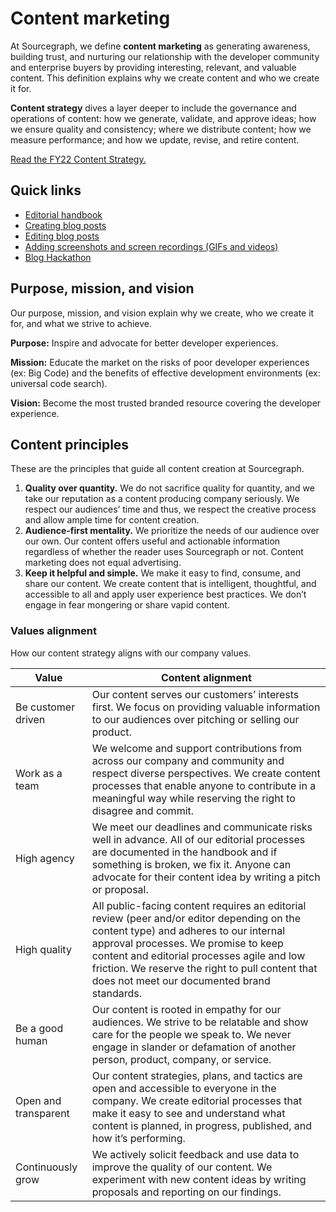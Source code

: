 # Content marketing

At Sourcegraph, we define **content marketing** as generating awareness, building trust, and nurturing our relationship with the developer community and enterprise buyers by providing interesting, relevant, and valuable content. This definition explains why we create content and who we create it for.

**Content strategy** dives a layer deeper to include the governance and operations of content: how we generate, validate, and approve ideas; how we ensure quality and consistency; where we distribute content; how we measure performance; and how we update, revise, and retire content.

[Read the FY22 Content Strategy.](https://docs.google.com/document/d/1uz9AN5ZiGkbVD5mQmoKNO4mdbKaI1lukQcxPB2JiPx4/edit#)

## Quick links

- [Editorial handbook](editorial.md)
- [Creating blog posts](creating_blog_posts.md)
- [Editing blog posts](creating_blog_posts.md#editing-blog-posts)
- [Adding screenshots and screen recordings (GIFs and videos)](../adding_screenshots_screen_recording.md)
- [Blog Hackathon](blog_hackathon.md)

## Purpose, mission, and vision

Our purpose, mission, and vision explain why we create, who we create it for, and what we strive to achieve.

**Purpose:** Inspire and advocate for better developer experiences.

**Mission:** Educate the market on the risks of poor developer experiences (ex: Big Code) and the benefits of effective development environments (ex: universal code search).

**Vision:** Become the most trusted branded resource
covering the developer experience.

## Content principles

These are the principles that guide all content creation at Sourcegraph.

1. **Quality over quantity.** We do not sacrifice quality for quantity, and we take our reputation as a content producing company seriously. We respect our audiences’ time and thus, we respect the creative process and allow ample time for content creation.
1. **Audience-first mentality.** We prioritize the needs of our audience over our own. Our content offers useful and actionable information regardless of whether the reader uses Sourcegraph or not. Content marketing does not equal advertising.
1. **Keep it helpful and simple.** We make it easy to find, consume, and share our content. We create content that is intelligent, thoughtful, and accessible to all and apply user experience best practices. We don’t engage in fear mongering or share vapid content.

### Values alignment

How our content strategy aligns with our company values.

| Value                | Content alignment                                                                                                                                                                                                                                                                                                            |
| -------------------- | ---------------------------------------------------------------------------------------------------------------------------------------------------------------------------------------------------------------------------------------------------------------------------------------------------------------------------- |
| Be customer driven   | Our content serves our customers’ interests first. We focus on providing valuable information to our audiences over pitching or selling our product.                                                                                                                                                                         |
| Work as a team       | We welcome and support contributions from across our company and community and respect diverse perspectives. We create content processes that enable anyone to contribute in a meaningful way while reserving the right to disagree and commit.                                                                              |
| High agency          | We meet our deadlines and communicate risks well in advance. All of our editorial processes are documented in the handbook and if something is broken, we fix it. Anyone can advocate for their content idea by writing a pitch or proposal.                                                                                 |
| High quality         | All public-facing content requires an editorial review (peer and/or editor depending on the content type) and adheres to our internal approval processes. We promise to keep content and editorial processes agile and low friction. We reserve the right to pull content that does not meet our documented brand standards. |
| Be a good human      | Our content is rooted in empathy for our audiences. We strive to be relatable and show care for the people we speak to. We never engage in slander or defamation of another person, product, company, or service.                                                                                                            |
| Open and transparent | Our content strategies, plans, and tactics are open and accessible to everyone in the company. We create editorial processes that make it easy to see and understand what content is planned, in progress, published, and how it’s performing.                                                                               |
| Continuously grow    | We actively solicit feedback and use data to improve the quality of our content. We experiment with new content ideas by writing proposals and reporting on our findings.                                                                                                                                                    |
